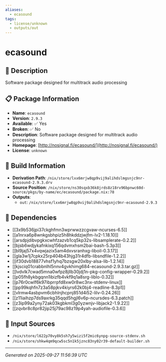 ```yaml
---
aliases:
  - ecasound
tags:
  - license/unknown
  - outputs/out
---
```


# ecasound

## 📝 Description

Software package designed for multitrack audio processing

## 📋 Package Information

- **Name**: `ecasound`
- **Version**: `2.9.3`
- **Available**: ✅ Yes
- **Broken**: ✅ No
- **Description**: Software package designed for multitrack audio processing
- **Homepage**: [http://nosignal.fi/ecasound/](http://nosignal.fi/ecasound/)
- **License**: `unknown`

## 🔧 Build Information

- **Derivation Path**: `/nix/store/lxx6mrjw8qp9vij9alihdslmgsnjc9nr-ecasound-2.9.3.drv`
- **Source Position**: `/nix/store/ns30sqxb36k8jrds8z18rv96bpnwc60d-source/pkgs/by-name/ec/ecasound/package.nix:78`
- **Outputs**:
  - `out`:  `/nix/store/lxx6mrjw8qp9vij9alihdslmgsnjc9nr-ecasound-2.9.3`

## 🔗 Dependencies

- [[3x9b536jpi37ckghfmn3wprwwzzcgvaw-ncurses-6.5]]
- [[a1nrxa6p8wnkgsbhpiz5h8hkddzjwjfm-lv2-1.18.10]]
- [[arsdpjdibvpgkxcwhfzazvb1cq5kp32s-libsamplerate-0.2.2]]
- [[bjsb6wdjykafnkixq156qdvmxhsm2bai-bash-5.3p3]]
- [[bl9jaj57x4vqwjazix5am4dxvsranhxg-liboil-0.3.17]]
- [[gla3w1j7cpkx25rp404b43hjg31r4dfb-libsndfile-1.2.2]]
- [[if30dvb18877vhsf1yhq7bzsgw20xlby-alsa-lib-1.2.14]]
- [[kjsciq01crabbnlhl5nnv4gvkhimg684-ecasound-2.9.3.tar.gz]]
- [[lvdvlk7cwad5mna0wfpz8jllb30jdj1n-pkg-config-wrapper-0.29.2]]
- [[p05fh8ykbgqnn1ibizfb4vkf9q1a8srg-liblo-0.32]]
- [[p76r0cwlf6k97ibprrpfd8xw0r8wc3nx-stdenv-linux]]
- [[pp99kqhfn7z3a58pjkv4kiyrs62k0bj4-readline-8.3p1]]
- [[vlrmw4asbpvm6cbhlnjhcpnj851d4i52-lilv-0.24.26]]
- [[z11iaihzp7ds9axrkg35qqd5hgjl6v6p-ncursdes-6.3.patch]]
- [[z3ip99a2yny72ak03kgbkml3g0yzwnjv-libjack2-1.9.22]]
- [[zqvbr8c8pr82jip25j79ac98z19p4yah-audiofile-0.3.6]]

## 📁 Input Sources

- `/nix/store/l622p70vy8k5sh7y5wizi5f2mic6ynpg-source-stdenv.sh`
- `/nix/store/shkw4qm9qcw5sc5n1k5jznc83ny02r39-default-builder.sh`

---
*Generated on 2025-09-27 11:56:39 UTC*
